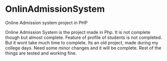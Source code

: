 OnlinAdmissionSystem
====================

Online Admission system project in PHP


Online Admission System is the project made in Php. It is not complete though but almost complete. 
Feature of profile of students is not completed. But it wont take much time to complete.
Its an old project, made during my college days. Need some minor changes and it will be complete.
Rest of the things are tested and working fine.
